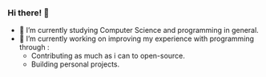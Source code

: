 ### Hi there! 👋
- 🌱 I’m currently studying Computer Science and programming in general.
- 🔭 I’m currently working on improving my experience with programming through : 
  - Contributing as much as i can to open-source.
  - Building personal projects.

<!--
**reiyuchan/reiyuchan** is a ✨ _special_ ✨ repository because its `README.md` (this file) appears on your GitHub profile.

Here are some ideas to get you started:

- 🔭 I’m currently working on ...
- 🌱 I’m currently learning ...
- 👯 I’m looking to collaborate on ...
- 🤔 I’m looking for help with ...
- 💬 Ask me about ...
- 📫 How to reach me: ...
- 😄 Pronouns: ...
- ⚡ Fun fact: ...
-->
